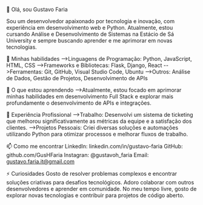 👋 Olá, sou Gustavo Faria

Sou um desenvolvedor apaixonado por tecnologia e inovação, com experiência em desenvolvimento web e Python. Atualmente, estou cursando Análise e Desenvolvimento de Sistemas na Estácio de Sá University e sempre buscando aprender e me aprimorar em novas tecnologias.

🚀 Minhas habilidades
-->Linguagens de Programação: Python, JavaScript, HTML, CSS
-->Frameworks e Bibliotecas: Flask, Django, React
-->Ferramentas: Git, GitHub, Visual Studio Code, Ubuntu
-->Outros: Análise de Dados, Gestão de Projetos, Desenvolvimento de APIs

🌱 O que estou aprendendo
-->Atualmente, estou focado em aprimorar minhas habilidades em desenvolvimento Full Stack e explorar mais profundamente o desenvolvimento de APIs e integrações.

💼 Experiência Profissional
-->Trabalho: Desenvolvi um sistema de ticketing que melhorou significativamente as métricas da equipe e a satisfação dos clientes.
-->Projetos Pessoais: Criei diversas soluções e automações utilizando Python para otimizar processos e melhorar fluxos de trabalho.

📫 Como me encontrar
LinkedIn: linkedin.com/in/gustavo-faria
GitHub: github.com/GusHFaria
Instagran: @gustavoh_faria
Email: gustavo.faria.it@gmail.com

⚡ Curiosidades
Gosto de resolver problemas complexos e encontrar soluções criativas para desafios tecnológicos.
Adoro colaborar com outros desenvolvedores e aprender em comunidade.
No meu tempo livre, gosto de explorar novas tecnologias e contribuir para projetos de código aberto.

<!--
**GusHFaria/GusHFaria** is a ✨ _special_ ✨ repository because its `README.md` (this file) appears on your GitHub profile.

Here are some ideas to get you started:

- 🔭 I’m currently working on ...
- 🌱 I’m currently learning ...
- 👯 I’m looking to collaborate on ...
- 🤔 I’m looking for help with ...
- 💬 Ask me about ...
- 📫 How to reach me: ...
- 😄 Pronouns: ...
- ⚡ Fun fact: ...
-->
